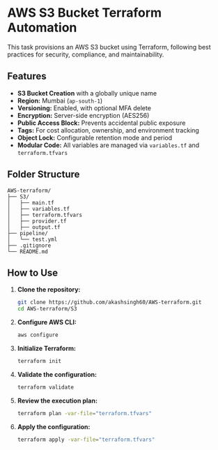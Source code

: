 # AWS S3 Bucket Terraform Automation

This task provisions an AWS S3 bucket using Terraform, following best practices for security, compliance, and maintainability.

## Features

- **S3 Bucket Creation** with a globally unique name
- **Region:** Mumbai (`ap-south-1`)
- **Versioning:** Enabled, with optional MFA delete
- **Encryption:** Server-side encryption (AES256)
- **Public Access Block:** Prevents accidental public exposure
- **Tags:** For cost allocation, ownership, and environment tracking
- **Object Lock:** Configurable retention mode and period
- **Modular Code:** All variables are managed via `variables.tf` and `terraform.tfvars`

## Folder Structure

```
AWS-terraform/
├── S3/
│   ├── main.tf
│   ├── variables.tf
│   ├── terraform.tfvars
│   ├── provider.tf
│   ├── output.tf
├── pipeline/
│   └── test.yml
├── .gitignore
└── README.md
```

## How to Use

1. **Clone the repository:**
   ```sh
   git clone https://github.com/akashsingh60/AWS-terraform.git
   cd AWS-terraform/S3
   ```

2. **Configure AWS CLI:**
   ```sh
   aws configure
   ```

3. **Initialize Terraform:**
   ```sh
   terraform init
   ```

4. **Validate the configuration:**
   ```sh
   terraform validate
   ```

5. **Review the execution plan:**
   ```sh
   terraform plan -var-file="terraform.tfvars"
   ```

6. **Apply the configuration:**
   ```sh
   terraform apply -var-file="terraform.tfvars"
   ```


